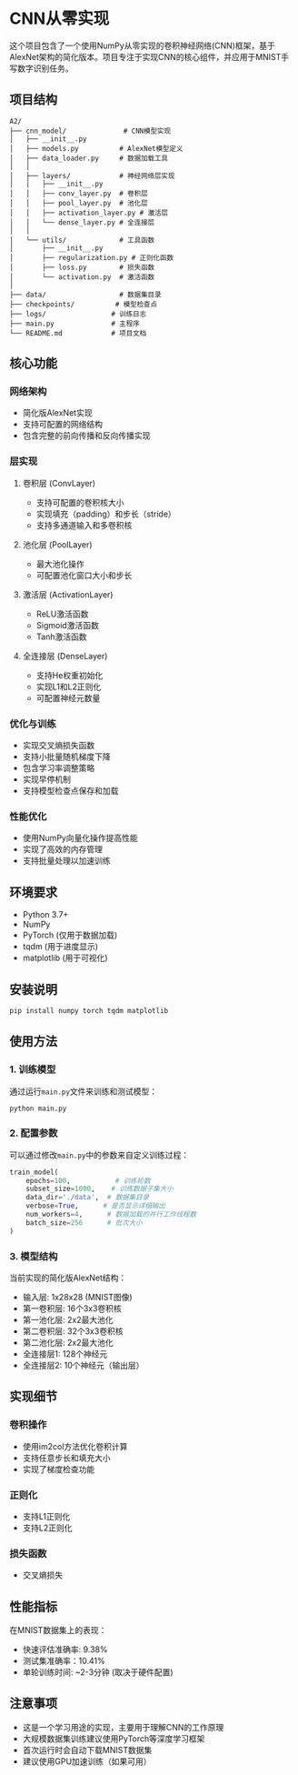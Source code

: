 # CNN从零实现

这个项目包含了一个使用NumPy从零实现的卷积神经网络(CNN)框架，基于AlexNet架构的简化版本。项目专注于实现CNN的核心组件，并应用于MNIST手写数字识别任务。

## 项目结构

```
A2/
├── cnn_model/              # CNN模型实现
│   ├── __init__.py
│   ├── models.py          # AlexNet模型定义
│   ├── data_loader.py     # 数据加载工具
│   │
│   ├── layers/            # 神经网络层实现
│   │   ├── __init__.py
│   │   ├── conv_layer.py  # 卷积层
│   │   ├── pool_layer.py  # 池化层
│   │   ├── activation_layer.py # 激活层
│   │   └── dense_layer.py # 全连接层
│   │
│   └── utils/             # 工具函数
│       ├── __init__.py
│       ├── regularization.py # 正则化函数
│       ├── loss.py        # 损失函数
│       └── activation.py  # 激活函数
│
├── data/                  # 数据集目录
├── checkpoints/          # 模型检查点
├── logs/                # 训练日志
├── main.py              # 主程序
└── README.md            # 项目文档
```

## 核心功能

### 网络架构
- 简化版AlexNet实现
- 支持可配置的网络结构
- 包含完整的前向传播和反向传播实现

### 层实现
1. 卷积层 (ConvLayer)
   - 支持可配置的卷积核大小
   - 实现填充（padding）和步长（stride）
   - 支持多通道输入和多卷积核

2. 池化层 (PoolLayer)
   - 最大池化操作
   - 可配置池化窗口大小和步长

3. 激活层 (ActivationLayer)
   - ReLU激活函数
   - Sigmoid激活函数
   - Tanh激活函数

4. 全连接层 (DenseLayer)
   - 支持He权重初始化
   - 实现L1和L2正则化
   - 可配置神经元数量

### 优化与训练
- 实现交叉熵损失函数
- 支持小批量随机梯度下降
- 包含学习率调整策略
- 实现早停机制
- 支持模型检查点保存和加载

### 性能优化
- 使用NumPy向量化操作提高性能
- 实现了高效的内存管理
- 支持批量处理以加速训练

## 环境要求

- Python 3.7+
- NumPy
- PyTorch (仅用于数据加载)
- tqdm (用于进度显示)
- matplotlib (用于可视化)

## 安装说明

```bash
pip install numpy torch tqdm matplotlib
```

## 使用方法

### 1. 训练模型

通过运行`main.py`文件来训练和测试模型：

```bash
python main.py
```

### 2. 配置参数

可以通过修改`main.py`中的参数来自定义训练过程：

```python
train_model(
    epochs=100,           # 训练轮数
    subset_size=1000,    # 训练数据子集大小
    data_dir='./data',  # 数据集目录
    verbose=True,      # 是否显示详细输出
    num_workers=4,      # 数据加载的并行工作线程数
    batch_size=256      # 批次大小
)
```

### 3. 模型结构

当前实现的简化版AlexNet结构：
- 输入层: 1x28x28 (MNIST图像)
- 第一卷积层: 16个3x3卷积核
- 第一池化层: 2x2最大池化
- 第二卷积层: 32个3x3卷积核
- 第二池化层: 2x2最大池化
- 全连接层1: 128个神经元
- 全连接层2: 10个神经元（输出层）

## 实现细节

### 卷积操作
- 使用im2col方法优化卷积计算
- 支持任意步长和填充大小
- 实现了梯度检查功能

### 正则化
- 支持L1正则化
- 支持L2正则化

### 损失函数
- 交叉熵损失

## 性能指标

在MNIST数据集上的表现：
- 快速评估准确率: 9.38%
- 测试集准确率：10.41%
- 单轮训练时间: ~2-3分钟 (取决于硬件配置)

## 注意事项

- 这是一个学习用途的实现，主要用于理解CNN的工作原理
- 大规模数据集训练建议使用PyTorch等深度学习框架
- 首次运行时会自动下载MNIST数据集
- 建议使用GPU加速训练（如果可用）